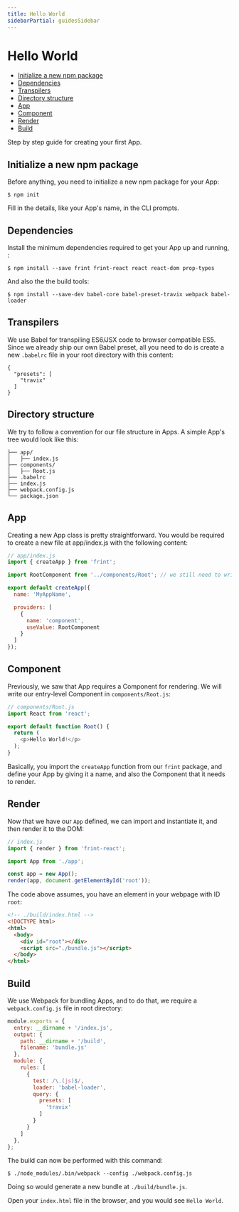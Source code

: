 ```yaml
---
title: Hello World
sidebarPartial: guidesSidebar
---
```


# Hello World

<!-- MarkdownTOC depth=1 autolink=true bracket=round -->

- [Initialize a new npm package](#initialize-a-new-npm-package)
- [Dependencies](#dependencies)
- [Transpilers](#transpilers)
- [Directory structure](#directory-structure)
- [App](#app)
- [Component](#component)
- [Render](#render)
- [Build](#build)

<!-- /MarkdownTOC -->

Step by step guide for creating your first App.

## Initialize a new npm package

Before anything, you need to initialize a new npm package for your App:

```
$ npm init
```

Fill in the details, like your App's name, in the CLI prompts.

## Dependencies

Install the minimum dependencies required to get your App up and running, :

```
$ npm install --save frint frint-react react react-dom prop-types
```

And also the the build tools:

```
$ npm install --save-dev babel-core babel-preset-travix webpack babel-loader
```

## Transpilers

We use Babel for transpiling ES6/JSX code to browser compatible ES5. Since we already ship our own Babel preset, all you need to do is create a new `.babelrc` file in your root directory with this content:

```
{
  "presets": [
    "travix"
  ]
}
```

## Directory structure

We try to follow a convention for our file structure in Apps. A simple App's tree would look like this:

```
├── app/
│   ├── index.js
├── components/
│   ├── Root.js
├── .babelrc
├── index.js
├── webpack.config.js
└── package.json
```

## App

Creating a new App class is pretty straightforward. You would be required to create a new file at app/index.js with the following content:

```js
// app/index.js
import { createApp } from 'frint';

import RootComponent from '../components/Root'; // we still need to write this file

export default createApp({
  name: 'MyAppName',

  providers: [
    {
      name: 'component',
      useValue: RootComponent
    }
  ]
});
```

## Component

Previously, we saw that App requires a Component for rendering. We will write our entry-level Component in `components/Root.js`:

```js
// components/Root.js
import React from 'react';

export default function Root() {
  return (
    <p>Hello World!</p>
  );
}
```

Basically, you import the `createApp` function from our `frint` package, and define your App by giving it a name, and also the Component that it needs to render.

## Render

Now that we have our `App` defined, we can import and instantiate it, and then render it to the DOM:

```js
// index.js
import { render } from 'frint-react';

import App from './app';

const app = new App();
render(app, document.getElementById('root'));
```

The code above assumes, you have an element in your webpage with ID `root`:

```html
<!-- ./build/index.html -->
<!DOCTYPE html>
<html>
  <body>
    <div id="root"></div>
    <script src="./bundle.js"></script>
  </body>
</html>
```

## Build

We use Webpack for bundling Apps, and to do that, we require a `webpack.config.js` file in root directory:

```js
module.exports = {
  entry: __dirname + '/index.js',
  output: {
    path: __dirname + '/build',
    filename: 'bundle.js'
  },
  module: {
    rules: [
      {
        test: /\.(js)$/,
        loader: 'babel-loader',
        query: {
          presets: [
            'travix'
          ]
        }
      }
    ]
  },
};
```

The build can now be performed with this command:

```
$ ./node_modules/.bin/webpack --config ./webpack.config.js
```

Doing so would generate a new bundle at `./build/bundle.js`.

Open your `index.html` file in the browser, and you would see `Hello World`.
